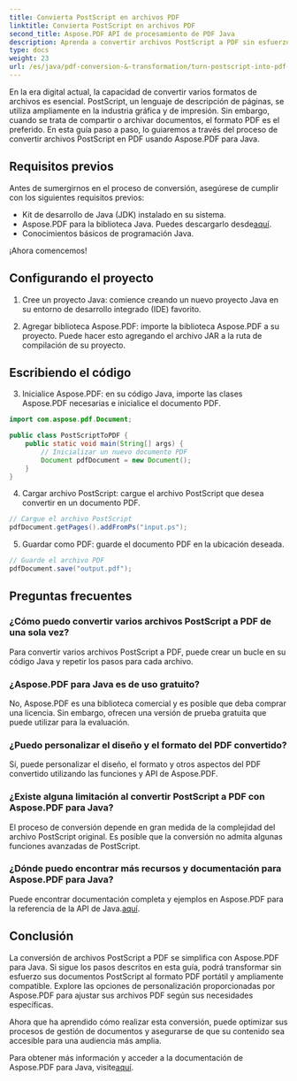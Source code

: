 ```yaml
---
title: Convierta PostScript en archivos PDF
linktitle: Convierta PostScript en archivos PDF
second_title: Aspose.PDF API de procesamiento de PDF Java
description: Aprenda a convertir archivos PostScript a PDF sin esfuerzo utilizando Aspose.PDF para Java. Siga nuestra guía paso a paso para una transformación perfecta del formato de archivo.
type: docs
weight: 23
url: /es/java/pdf-conversion-&-transformation/turn-postscript-into-pdf-files/
---
```


En la era digital actual, la capacidad de convertir varios formatos de archivos es esencial. PostScript, un lenguaje de descripción de páginas, se utiliza ampliamente en la industria gráfica y de impresión. Sin embargo, cuando se trata de compartir o archivar documentos, el formato PDF es el preferido. En esta guía paso a paso, lo guiaremos a través del proceso de convertir archivos PostScript en PDF usando Aspose.PDF para Java. 

## Requisitos previos

Antes de sumergirnos en el proceso de conversión, asegúrese de cumplir con los siguientes requisitos previos:

- Kit de desarrollo de Java (JDK) instalado en su sistema.
-  Aspose.PDF para la biblioteca Java. Puedes descargarlo desde[aquí](https://releases.aspose.com/pdf/java/).
- Conocimientos básicos de programación Java.

¡Ahora comencemos!

## Configurando el proyecto

1. Cree un proyecto Java: comience creando un nuevo proyecto Java en su entorno de desarrollo integrado (IDE) favorito.

2. Agregar biblioteca Aspose.PDF: importe la biblioteca Aspose.PDF a su proyecto. Puede hacer esto agregando el archivo JAR a la ruta de compilación de su proyecto.

## Escribiendo el código

3. Inicialice Aspose.PDF: en su código Java, importe las clases Aspose.PDF necesarias e inicialice el documento PDF.

```java
import com.aspose.pdf.Document;

public class PostScriptToPDF {
    public static void main(String[] args) {
        // Inicializar un nuevo documento PDF
        Document pdfDocument = new Document();
    }
}
```

4. Cargar archivo PostScript: cargue el archivo PostScript que desea convertir en un documento PDF.

```java
// Cargue el archivo PostScript
pdfDocument.getPages().addFromPs("input.ps");
```

5. Guardar como PDF: guarde el documento PDF en la ubicación deseada.

```java
// Guarde el archivo PDF
pdfDocument.save("output.pdf");
```

## Preguntas frecuentes

### ¿Cómo puedo convertir varios archivos PostScript a PDF de una sola vez?

Para convertir varios archivos PostScript a PDF, puede crear un bucle en su código Java y repetir los pasos para cada archivo.

### ¿Aspose.PDF para Java es de uso gratuito?

No, Aspose.PDF es una biblioteca comercial y es posible que deba comprar una licencia. Sin embargo, ofrecen una versión de prueba gratuita que puede utilizar para la evaluación.

### ¿Puedo personalizar el diseño y el formato del PDF convertido?

Sí, puede personalizar el diseño, el formato y otros aspectos del PDF convertido utilizando las funciones y API de Aspose.PDF.

### ¿Existe alguna limitación al convertir PostScript a PDF con Aspose.PDF para Java?

El proceso de conversión depende en gran medida de la complejidad del archivo PostScript original. Es posible que la conversión no admita algunas funciones avanzadas de PostScript.

### ¿Dónde puedo encontrar más recursos y documentación para Aspose.PDF para Java?

 Puede encontrar documentación completa y ejemplos en Aspose.PDF para la referencia de la API de Java.[aquí](https://reference.aspose.com/pdf/java/).

## Conclusión

La conversión de archivos PostScript a PDF se simplifica con Aspose.PDF para Java. Si sigue los pasos descritos en esta guía, podrá transformar sin esfuerzo sus documentos PostScript al formato PDF portátil y ampliamente compatible. Explore las opciones de personalización proporcionadas por Aspose.PDF para ajustar sus archivos PDF según sus necesidades específicas.

Ahora que ha aprendido cómo realizar esta conversión, puede optimizar sus procesos de gestión de documentos y asegurarse de que su contenido sea accesible para una audiencia más amplia.

 Para obtener más información y acceder a la documentación de Aspose.PDF para Java, visite[aquí](https://reference.aspose.com/pdf/java/).